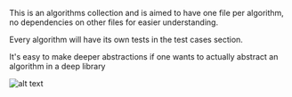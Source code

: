This is an algorithms collection and is aimed to have one file per algorithm, no dependencies on other files for easier understanding. 


Every algorithm will have its own tests in the test cases section.

It's easy to make deeper abstractions if one wants to actually abstract an algorithm in a deep library

![alt text](https://travis-ci.org/despondency/algorithms.svg?branch=master)

